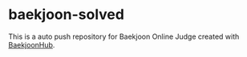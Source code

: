 # baekjoon-solved
This is a auto push repository for Baekjoon Online Judge created with
[BaekjoonHub](https://github.com/BaekjoonHub/BaekjoonHub). 

